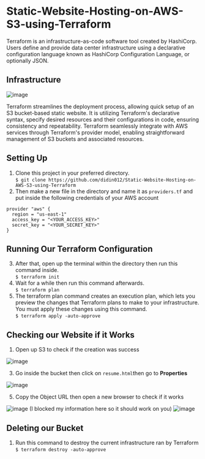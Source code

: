 # Static-Website-Hosting-on-AWS-S3-using-Terraform
Terraform is an infrastructure-as-code software tool created by HashiCorp. Users define and provide data center infrastructure using a declarative configuration language known as HashiCorp Configuration Language, or optionally JSON.
## Infrastructure

![image](https://github.com/didin012/Static-Website-Hosting-on-AWS-S3-using-Terraform/assets/104528282/7e630475-f5a6-4c25-9e5e-2c73c52fa0e2)

Terraform streamlines the deployment process, allowing quick setup of an S3 bucket-based static website. It is utilizing Terraform's declarative syntax, specify desired resources and their configurations in code, ensuring consistency and repeatability. Terraform seamlessly integrate with AWS services through Terraform's provider model, enabling straightforward management of S3 buckets and associated resources.

## Setting Up
1. Clone this project in your preferred directory. <br>
```$ git clone https://github.com/didin012/Static-Website-Hosting-on-AWS-S3-using-Terraform```
2. Then make a new file in the directory and name it as ```providers.tf``` and put inside the following credentials of your AWS account
```
provider "aws" {
  region = "us-east-1"
  access_key = "<YOUR_ACCESS_KEY>"
  secret_key = "<YOUR_SECRET_KEY>"
}
```
## Running Our Terraform Configuration
3. After that, open up the terminal within the directory then run this command inside. <br>
```$ terraform init```
4. Wait for a while then run this command afterwards.<br>
```$ terraform plan```
5. The terraform plan command creates an execution plan, which lets you preview the changes that Terraform plans to make to your infrastructure. You must apply these changes using this command.<br>
```$ terraform apply -auto-approve```

## Checking our Website if it Works
1. Open up S3 to check if the creation was success

![image](https://github.com/didin012/Static-Website-Hosting-on-AWS-S3-using-Terraform/assets/104528282/2e036df2-333b-4d54-a7b9-c7bf2fd81378)


3. Go inside the bucket then click on ```resume.html```then go to **Properties**

![image](https://github.com/didin012/Static-Website-Hosting-on-AWS-S3-using-Terraform/assets/104528282/74089f3d-51ae-4d3b-866e-f9076aa43c0f)

5. Copy the Object URL then open a new browser to check if it works

![image](https://github.com/didin012/Static-Website-Hosting-on-AWS-S3-using-Terraform/assets/104528282/bb6bbc07-9fd0-4a35-8706-0466c1a41263)
(I blocked my information here so it should work on you)
![image](https://github.com/didin012/Static-Website-Hosting-on-AWS-S3-using-Terraform/assets/104528282/3ad68c5d-85c3-48b4-b16f-b7c9917359cc)

## Deleting our Bucket
1. Run this command to destroy the current infrastructure ran by Terraform
```$ terraform destroy -auto-approve```



